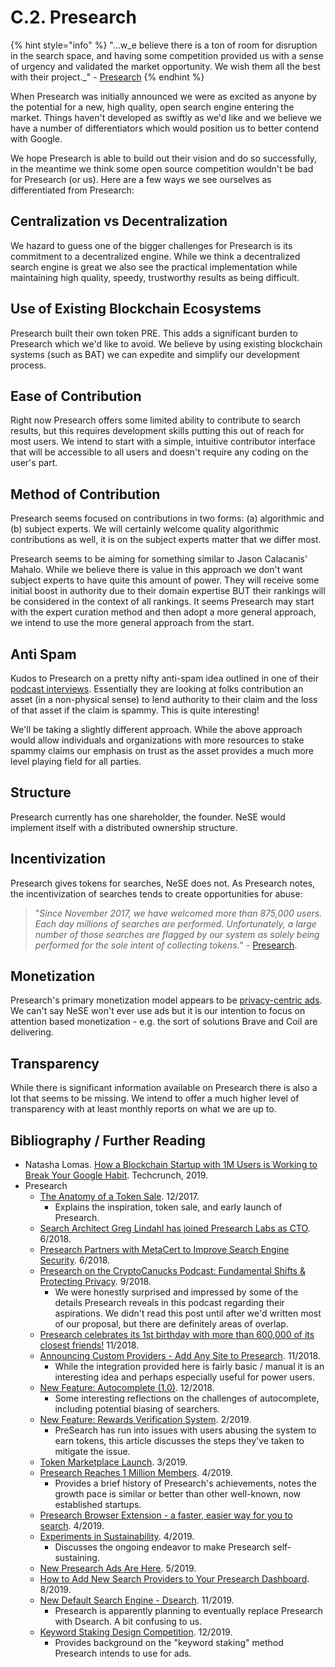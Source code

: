 # C.2. Presearch

{% hint style="info" %}
"...w_e believe there is a ton of room for disruption in the search space, and having some competition provided us with a sense of urgency and validated the market opportunity. We wish them all the best with their project._" - [Presearch](https://blog.goodaudience.com/presearch-the-anatomy-of-a-token-sale-9f4c31bc3f1f)
{% endhint %}

When Presearch was initially announced we were as excited as anyone by the potential for a new, high quality, open search engine entering the market. Things haven't developed as swiftly as we'd like and we believe we have a number of differentiators which would position us to better contend with Google.

We hope Presearch is able to build out their vision and do so successfully, in the meantime we think some open source competition wouldn't be bad for Presearch \(or us\). Here are a few ways we see ourselves as differentiated from Presearch:

## Centralization vs Decentralization

We hazard to guess one of the bigger challenges for Presearch is its commitment to a decentralized engine. While we think a decentralized search engine is great we also see the practical implementation while maintaining high quality, speedy, trustworthy results as being difficult.

## Use of Existing Blockchain Ecosystems

Presearch built their own token PRE. This adds a significant burden to Presearch which we'd like to avoid. We believe by using existing blockchain systems \(such as BAT\) we can expedite and simplify our development process.

## Ease of Contribution

Right now Presearch offers some limited ability to contribute to search results, but this requires development skills putting this out of reach for most users. We intend to start with a simple, intuitive contributor interface that will be accessible to all users and doesn't require any coding on the user's part.

## Method of Contribution

Presearch seems focused on contributions in two forms: \(a\) algorithmic and \(b\) subject experts. We will certainly welcome quality algorithmic contributions as well, it is on the subject experts matter that we differ most.

Presearch seems to be aiming for something similar to Jason Calacanis' Mahalo. While we believe there is value in this approach we don't want subject experts to have quite this amount of power. They will receive some initial boost in authority due to their domain expertise BUT their rankings will be considered in the context of all rankings. It seems Presearch may start with the expert curation method and then adopt a more general approach, we intend to use the more general approach from the start.

## Anti Spam

Kudos to Presearch on a pretty nifty anti-spam idea outlined in one of their [podcast interviews](https://medium.com/@presearch/presearch-on-the-cryptocanucks-podcast-fundamental-shifts-protecting-privacy-1e5d7b2474ca). Essentially they are looking at folks contribution an asset \(in a non-physical sense\) to lend authority to their claim and the loss of that asset if the claim is spammy. This is quite interesting!

We'll be taking a slightly different approach. While the above approach would allow individuals and organizations with more resources to stake spammy claims our emphasis on trust as the asset provides a much more level playing field for all parties.

## Structure

Presearch currently has one shareholder, the founder. NeSE would implement itself with a distributed ownership structure.

## Incentivization

Presearch gives tokens for searches, NeSE does not. As Presearch notes, the incentivization of searches tends to create opportunities for abuse:

> "_Since November 2017, we have welcomed more than 875,000 users. Each day millions of searches are performed. Unfortunately, a large number of those searches are flagged by our system as solely being performed for the sole intent of collecting tokens._" - [Presearch](https://medium.com/@presearch/https-medium-com-presearch-new-feature-rewards-verification-system-af39d7ed648e).

## Monetization

Presearch's primary monetization model appears to be [privacy-centric ads](https://medium.com/@presearch/newpresearchads-2a53b491d49). We can't say NeSE won't ever use ads but it is our intention to focus on attention based monetization - e.g. the sort of solutions Brave and Coil are delivering.

## Transparency

While there is significant information available on Presearch there is also a lot that seems to be missing. We intend to offer a much higher level of transparency with at least monthly reports on what we are up to.

## Bibliography / Further Reading

* Natasha Lomas. [How a  Blockchain Startup with 1M Users is Working to Break Your Google Habit](https://techcrunch.com/2019/04/27/how-a-blockchain-startup-with-1m-users-is-working-to-break-your-google-habit/). Techcrunch, 2019.
* Presearch
  * [The Anatomy of a Token Sale](https://blog.goodaudience.com/presearch-the-anatomy-of-a-token-sale-9f4c31bc3f1f). 12/2017.
    * Explains the inspiration, token sale, and early launch of Presearch.
  * [Search Architect Greg Lindahl has joined Presearch Labs as CTO](https://medium.com/@presearch/search-architect-greg-lindahl-has-joined-presearch-labs-as-cto-aba285d402e2). 6/2018.
  * [Presearch Partners with MetaCert to Improve Search Engine Security](https://medium.com/@presearch/press-release-presearch-partners-with-metacert-to-improve-search-engine-security-a9340e564d45). 6/2018.
  * [Presearch on the CryptoCanucks Podcast: Fundamental Shifts & Protecting Privacy](https://medium.com/@presearch/presearch-on-the-cryptocanucks-podcast-fundamental-shifts-protecting-privacy-1e5d7b2474ca). 9/2018.
    * We were honestly surprised and impressed by some of the details Presearch reveals in this podcast regarding their aspirations. We didn't read this post until after we'd written most of our proposal, but there are definitely areas of overlap.
  * [Presearch celebrates its 1st birthday with more than 600,000 of its closest friends!](https://medium.com/@presearch/https-medium-com-presearch-presearch-celebrates-1st-birthday-with-more-than-600-000-of-closest-friends-e05de5939c92) 11/2018.
  * [Announcing Custom Providers - Add Any Site to Presearch](https://medium.com/@presearch/announcing-custom-providers-add-any-site-to-presearch-8fa671296e96). 11/2018.
    * While the integration provided here is fairly basic / manual it is an interesting idea and perhaps especially useful for power users.
  * [New Feature: Autocomplete \(1.0\)](https://medium.com/@presearch/new-feature-autocomplete-1-0-f5e588327fad). 12/2018.
    * Some interesting reflections on the challenges of autocomplete, including potential biasing of searchers.
  * [New Feature: Rewards Verification System](https://medium.com/@presearch/https-medium-com-presearch-new-feature-rewards-verification-system-af39d7ed648e). 2/2019.
    * PreSearch has run into issues with users abusing the system to earn tokens, this article discusses the steps they've taken to mitigate the issue.
  * [Token Marketplace Launch](https://medium.com/@presearch/token-marketplace-launch-50331895d273). 3/2019.
  * [Presearch Reaches 1 Million Members](https://medium.com/@presearch/presearch-reaches-1-million-members-fe418f3e8c9b). 4/2019.
    * Provides a brief history of Presearch's achievements, notes the growth pace is similar or better than other well-known, now established startups.
  * [Presearch Browser Extension - a faster, easier way for you to search](https://medium.com/@presearch/presearch-browser-extension-a-faster-easier-way-to-search-32314369c418). 4/2019.
  * [Experiments in Sustainability](https://medium.com/@presearch/experiments-in-sustainability-c9051be8f9e4). 4/2019.
    * Discusses the ongoing endeavor to make Presearch self-sustaining.
  * [New Presearch Ads Are Here](https://medium.com/@presearch/newpresearchads-2a53b491d49). 5/2019.
  * [How to Add New Search Providers to Your Presearch Dashboard](https://medium.com/@presearch/how-to-add-new-search-providers-to-your-presearch-dashboard-d9345469c5e1). 8/2019.
  * [New Default Search Engine - Dsearch](https://medium.com/@presearch/new-default-search-engine-dsearch-85e116bedc51). 11/2019.
    * Presearch is apparently planning to eventually replace Presearch with Dsearch. A bit confusing to us.
  * [Keyword Staking Design Competition](https://medium.com/@presearch/keyword-staking-design-competition-a5d0b640bd58). 12/2019.
    * Provides background on the "keyword staking" method Presearch intends to use for ads.



